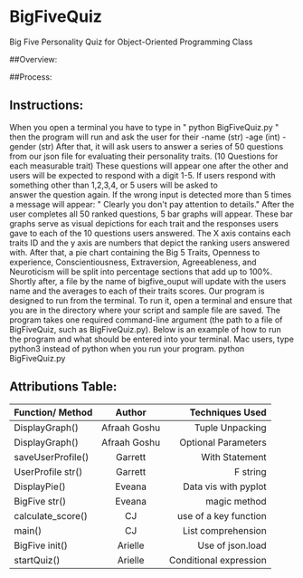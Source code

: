 # BigFiveQuiz
Big Five Personality Quiz for Object-Oriented Programming Class

##Overview:

##Process:

## Instructions: 
When you open a terminal you have to type in " python BigFiveQuiz.py " then the 
program will run and ask the user for their 
-name (str)
-age (int)
-gender (str)
After that, it will ask users to answer a series of 50 questions from our json file 
for evaluating their personality traits. (10 Questions for each measurable trait)
These questions will appear one after the other and users will be expected to 
respond with a digit 1-5. 
If users respond with something other than 1,2,3,4, or 5 users will be asked to  
answer the question again. 
If the wrong input is detected more than 5 times a message will appear:
 " Clearly you don't pay attention to details." 
After the user completes all 50 ranked questions, 5 bar graphs will appear.
These bar graphs serve as visual depictions for each trait and the responses 
users gave to each of the 10 questions users answered. The X axis contains each
traits ID and the y axis are numbers that depict the ranking users answered with.
After that, a pie chart containing the Big 5 Traits, Openness to experience, 
Conscientiousness, Extraversion, Agreeableness, and Neuroticism will be split
into percentage sections that add up to 100%.
Shortly after, a file by the name of bigfive_ouput will update with the users 
name and the averages to each of their traits scores.
Our program is designed to run from the terminal. 
To run it, open a terminal and ensure that you are in the directory where 
your script and sample file are saved.
The program takes one required command-line argument (the path to a file of 
BigFiveQuiz, such as BigFiveQuiz.py). 
Below is an example of how to run the program and what should be entered into
your terminal. 
Mac users, type python3 instead of python when you run your program.
python BigFiveQuiz.py
## Attributions Table:


| Function/ Method        | Author         |Techniques Used              |
| ----------------        |:-----------:   | ------------------------:   |
| DisplayGraph()          | Afraah Goshu   | Tuple Unpacking             |
| DisplayGraph()          | Afraah Goshu   | Optional Parameters         |
| saveUserProfile()       | Garrett        |    With Statement           |
| UserProfile str()       | Garrett        |    F string                 |
| DisplayPie()            | Eveana         |  Data vis with pyplot       |
| BigFive str()           | Eveana         |    magic method             |
| calculate_score()       | CJ             |   use of a key function     |
| main()                  | CJ             |    List comprehension       |
| BigFive init()          | Arielle        |    Use of json.load         |
| startQuiz()             | Arielle        |  Conditional expression     |
